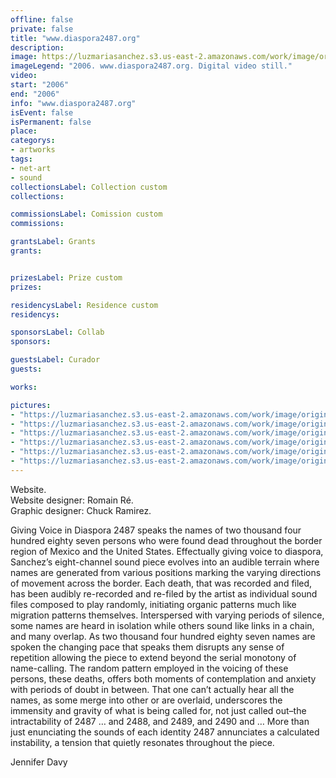 ```yaml
---
offline: false
private: false
title: "www.diaspora2487.org"
description:
image: https://luzmariasanchez.s3.us-east-2.amazonaws.com/work/image/original/STILL_2487_2.png
imageLegend: "2006. www.diaspora2487.org. Digital video still."
video:
start: "2006"
end: "2006"
info: "www.diaspora2487.org"
isEvent: false
isPermanent: false
place:
categorys:
- artworks
tags:
- net-art
- sound
collectionsLabel: Collection custom
collections:

commissionsLabel: Comission custom
commissions:

grantsLabel: Grants
grants:


prizesLabel: Prize custom
prizes:

residencysLabel: Residence custom
residencys:

sponsorsLabel: Collab
sponsors:

guestsLabel: Curador
guests:

works:

pictures:
- "https://luzmariasanchez.s3.us-east-2.amazonaws.com/work/image/original/STILL_2487_2.png | 2006. www.diaspora2487.org. Digital video still."
- "https://luzmariasanchez.s3.us-east-2.amazonaws.com/work/image/original/STILL_2487_3.png | 2006. www.diaspora2487.org. Digital video still."
- "https://luzmariasanchez.s3.us-east-2.amazonaws.com/work/image/original/STILL_2487_5.png | 2006. www.diaspora2487.org. Digital video still."
- "https://luzmariasanchez.s3.us-east-2.amazonaws.com/work/image/original/STILL_2487_6.png | 2006. www.diaspora2487.org. Digital video still."
- "https://luzmariasanchez.s3.us-east-2.amazonaws.com/work/image/original/STILL_2487_8.png | 2006. www.diaspora2487.org. Digital video still."
- "https://luzmariasanchez.s3.us-east-2.amazonaws.com/work/image/original/STILL_2487_7.png | 2006. www.diaspora2487.org. Digital video still."
---
```


Website. \
Website designer: Romain Ré. \
Graphic designer: Chuck Ramirez.


Giving Voice in Diaspora 2487 speaks the names of two thousand four hundred eighty seven persons who were found dead throughout the border region of Mexico and the United States. Effectually giving voice to diaspora, Sanchez’s eight-channel sound piece evolves into an audible terrain where names are generated from various positions marking the varying directions of movement across the border. Each death, that was recorded and filed, has been audibly re-recorded and re-filed by the artist as individual sound files composed to play randomly, initiating organic patterns much like migration patterns themselves. Interspersed with varying periods of silence, some names are heard in isolation while others sound like links in a chain, and many overlap. As two thousand four hundred eighty seven names are spoken the changing pace that speaks them disrupts any sense of repetition allowing the piece to extend beyond the serial monotony of name-calling. The random pattern employed in the voicing of these persons, these deaths, offers both moments of contemplation and anxiety with periods of doubt in between. That one can’t actually hear all the names, as some merge into other or are overlaid, underscores the immensity and gravity of what is being called for, not just called out–the intractability of 2487 … and 2488, and 2489, and 2490 and … More than just enunciating the sounds of each identity 2487 annunciates a calculated instability, a tension that quietly resonates throughout the piece.

Jennifer Davy
